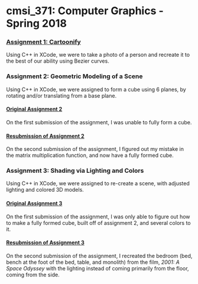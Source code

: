 # cmsi_371: Computer Graphics - Spring 2018

### [Assignment 1: Cartoonify](https://github.com/mmagallanes/cmsi_371/tree/master/assignment1)

Using C++ in XCode, we were to take a photo of a person and recreate it to the best of our ability using Bezier curves. 

### Assignment 2: Geometric Modeling of a Scene

Using C++ in XCode, we were assigned to form a cube using 6 planes, by rotating and/or translating from a base plane. 

#### [Original Assignment 2]()
On the first submission of the assignment, I was unable to fully form a cube. 

#### [Resubmission of Assignment 2]()
On the second submission of the assignment, I figured out my mistake in the matrix multiplication function, and now have a fully formed cube.

### Assignment 3: Shading via Lighting and Colors

Using C++ in XCode, we were assigned to re-create a scene, with adjusted lighting and colored 3D models. 

#### [Original Assignment 3]()
On the first submission of the assignment, I was only able to figure out how to make a fully formed cube, built off of assignment 2, and several colors to it. 

#### [Resubmission of Assignment 3]()
On the second submission of the assignment, I recreated the bedroom (bed, bench at the foot of the bed, table, and monolith) from the film, *2001: A Space Odyssey* with the lighting instead of coming primarily from the floor, coming from the side. 
